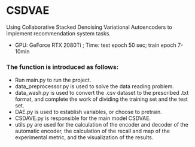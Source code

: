 # CSDVAE
Using Collaborative Stacked Denoising Variational Autoencoders to implement recommendation system tasks.
* GPU: GeForce RTX 2080Ti ; Time: test epoch 50 sec; train epoch 7-10min<br>

### The function is introduced as follows:<br>
- Run main.py to run the project.<br>
- data_preprocessor.py is used to solve the data reading problem.
- data_wash.py is used to convert the .csv dataset to the prescribed .txt format, and complete the work of dividing the training set and the test set.
- DAE.py is used to establish variables, or choose to pretrain.
- CSDAVE.py is responsible for the main model CSDVAE.
- utils.py are used for the calculation of the encoder and decoder of the automatic encoder, the calculation of the recall and map of the experimental metric, and the visualization of the results.
